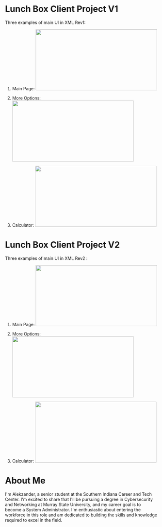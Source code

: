 # Lunch Box Client Project V1

Three examples of main UI in XML Rev1:

1. Main Page:
<img src="https://github.com/ZMANG1980/Portfolio-/blob/main/Images/Main Page.png" height="200px" width="400px"></kbd><br>

2. More Options:
  <img src="https://https://github.com/ZMANG1980/Portfolio-/blob/main/Images/More Options.png" height="200px" width="400px"></kbd><br>

3. Calculator:
 <img src="https://github.com/ZMANG1980/Portfolio-/blob/main/ImagesCalculator.png" height="200px" width="400px"></kbd><br>

# Lunch Box Client Project V2

Three examples of main UI in XML Rev2 :

1. Main Page:
<img src="https://github.com/ZMANG1980/Portfolio-/blob/main/Images/Main Page v2.png" height="200px" width="400px"></kbd><br>

2. More Options:
<img src="https://github.com/ZMANG1980/Portfolio-/blob/main/Images/More Options v2.png" height="200px" width="400px"></kbd><br>

3. Calculator:
<img src="https://github.com/ZMANG1980/Portfolio-/blob/main/Images/Calculator v2.png" height="200px" width="400px"></kbd><br>

# About Me
I'm Alekzander, a senior student at the  Southern Indiana Career and Tech Center. I'm excited to share that I'll be pursuing a degree in Cybersecurity and Networking at Murray State University, and my career goal is to become a System Administrator. I'm enthusiastic about entering the workforce in this role and am dedicated to building the skills and knowledge required to excel in the field.




